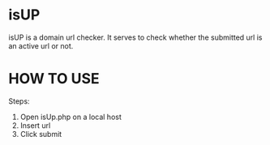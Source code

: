 # isUP
isUP is a domain url checker. It serves to check whether the submitted url is an active url or not.



# HOW TO USE
Steps:
1) Open isUp.php on a local host
2) Insert url
3) Click submit
